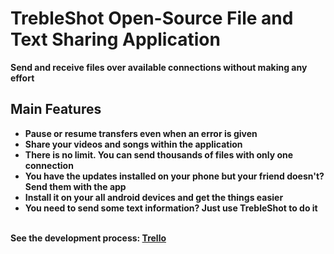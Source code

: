<h1>TrebleShot Open-Source File and Text Sharing Application</h1>
<p style="font-weight: bold;"><b>Send and receive files over available connections without making any effort</p>
<h2>Main Features</h2>
<ul>
	<li>Pause or resume transfers even when an error is given</li>
	<li>Share your videos and songs within the application</li>
	<li>There is no limit. You can send thousands of files with only one connection</li>
	<li>You have the updates installed on your phone but your friend doesn't? Send them with the app</li>
	<li>Install it on your all android devices and get the things easier</li>
	<li>You need to send some text information? Just use TrebleShot to do it</li>
</ul>
<br />
See the development process: <a href="https://trello.com/b/YmbwDHHo">Trello</a>
